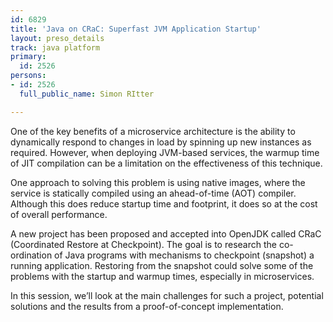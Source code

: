 ```yaml
---
id: 6829
title: 'Java on CRaC: Superfast JVM Application Startup'
layout: preso_details
track: java platform
primary:
  id: 2526
persons:
- id: 2526
  full_public_name: Simon RItter

---
```

One of the key benefits of a microservice architecture is the ability to dynamically respond to changes in load by spinning up new instances as required. However, when deploying JVM-based services, the warmup time of JIT compilation can be a limitation on the effectiveness of this technique.

One approach to solving this problem is using native images, where the service is statically compiled using an ahead-of-time (AOT) compiler.  Although this does reduce startup time and footprint, it does so at the cost of overall performance.

A new project has been proposed and accepted into OpenJDK called CRaC (Coordinated Restore at Checkpoint).  The goal is to research the co-ordination of Java programs with mechanisms to checkpoint (snapshot) a running application.  Restoring from the snapshot could solve some of the problems with the startup and warmup times, especially in microservices.

In this session, we’ll look at the main challenges for such a project, potential solutions and the results from a proof-of-concept implementation.
